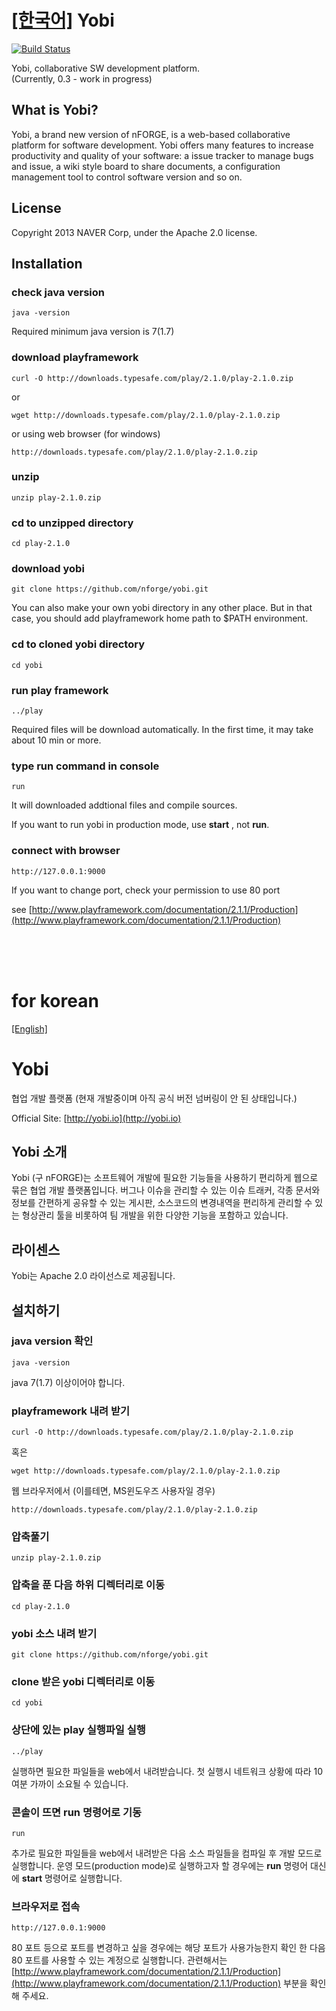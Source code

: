 <a name="english"></a>
[[한국어]](#korean)
Yobi
=======
[![Build Status](https://travis-ci.org/nforge/yobi.png?branch=master)](https://travis-ci.org/nforge/yobi)


Yobi, collaborative SW development platform.<br/>(Currently, 0.3 - work in progress)


What is Yobi?
--

Yobi, a brand new version of nFORGE, is a web-based collaborative platform for software development.
Yobi offers many features to increase productivity and quality of your software: a issue tracker to manage bugs and issue, a wiki style board to share documents, a configuration management tool to control software version and so on.

License
--
Copyright 2013 NAVER Corp, under the Apache 2.0 license.

## Installation

### check java version

    java -version

Required minimum java version is 7(1.7)

### download playframework

    curl -O http://downloads.typesafe.com/play/2.1.0/play-2.1.0.zip

or

    wget http://downloads.typesafe.com/play/2.1.0/play-2.1.0.zip

or using web browser (for windows)

    http://downloads.typesafe.com/play/2.1.0/play-2.1.0.zip

### unzip

    unzip play-2.1.0.zip

### cd to unzipped directory

    cd play-2.1.0

### download yobi

    git clone https://github.com/nforge/yobi.git

You can also make your own yobi directory in any other place. But in that case, you should add playframework home path to $PATH environment.


### cd to cloned yobi directory

    cd yobi


### run play framework

    ../play

Required files will be download automatically. In the first time, it may take about 10 min or more.


### type run command in console

    run

It will downloaded addtional files and compile sources.

If you want to run yobi in production mode, use **start** , not **run**.

### connect with browser

    http://127.0.0.1:9000

If you want to change port, check your permission to use 80 port

see [http://www.playframework.com/documentation/2.1.1/Production](http://www.playframework.com/documentation/2.1.1/Production)

<br/>
<br/>
<br/>

<a name="korean"></a>
# for korean
[[English]](#english)

Yobi
===========

협업 개발 플랫폼 (현재 개발중이며 아직 공식 버전 넘버링이 안 된 상태입니다.)

Official Site: [http://yobi.io](http://yobi.io)

Yobi 소개
--
Yobi (구 nFORGE)는 소프트웨어 개발에 필요한 기능들을 사용하기 편리하게 웹으로 묶은 협업 개발 플랫폼입니다. 버그나 이슈을 관리할 수 있는 이슈 트래커, 각종 문서와 정보를 간편하게 공유할 수 있는 게시판, 소스코드의 변경내역을 편리하게 관리할 수 있는 형상관리 툴을 비롯하여 팀 개발을 위한 다양한 기능을 포함하고 있습니다.


라이센스
--
Yobi는 Apache 2.0 라이선스로 제공됩니다.

## 설치하기

### java version 확인

    java -version

java 7(1.7) 이상이어야 합니다.

### playframework 내려 받기

    curl -O http://downloads.typesafe.com/play/2.1.0/play-2.1.0.zip

혹은

    wget http://downloads.typesafe.com/play/2.1.0/play-2.1.0.zip

웹 브라우저에서 (이를테면, MS윈도우즈 사용자일 경우)

    http://downloads.typesafe.com/play/2.1.0/play-2.1.0.zip


### 압축풀기

    unzip play-2.1.0.zip

### 압축을 푼 다음 하위 디렉터리로 이동

    cd play-2.1.0

### yobi 소스 내려 받기

    git clone https://github.com/nforge/yobi.git

### clone 받은 yobi 디렉터리로 이동

    cd yobi

### 상단에 있는 play 실행파일 실행

    ../play

실행하면 필요한 파일들을 web에서 내려받습니다. 첫 실행시 네트워크 상황에 따라 10여분 가까이 소요될 수 있습니다.

### 콘솔이 뜨면 run 명령어로 기동

    run

추가로 필요한 파일들을 web에서 내려받은 다음 소스 파일들을 컴파일 후 개발 모드로 실행합니다.
운영 모드(production mode)로 실행하고자 할 경우에는 **run** 명령어 대신에 **start** 명령어로 실행합니다.

### 브라우저로 접속

    http://127.0.0.1:9000

80 포트 등으로 포트를 변경하고 싶을 경우에는 해당 포트가 사용가능한지 확인 한 다음 80 포트를 사용할 수 있는 계정으로 실행합니다.
관련해서는 [http://www.playframework.com/documentation/2.1.1/Production](http://www.playframework.com/documentation/2.1.1/Production) 부분을 확인해 주세요.
